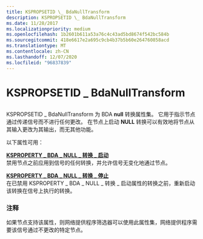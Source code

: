 ```yaml
---
title: KSPROPSETID \_ BdaNullTransform
description: KSPROPSETID \_ BdaNullTransform
ms.date: 11/28/2017
ms.localizationpriority: medium
ms.openlocfilehash: 1b2601b611a53a76c4c43ad5bd8674f542bc584b
ms.sourcegitcommit: 418e6617e2a695c9cb4b37b5b60e264760858acd
ms.translationtype: MT
ms.contentlocale: zh-CN
ms.lasthandoff: 12/07/2020
ms.locfileid: "96837839"
---
```

# <a name="kspropsetid_bdanulltransform"></a>KSPROPSETID \_ BdaNullTransform


## <span id="ddk_kspropsetid_bdanulltransform_ks"></span><span id="DDK_KSPROPSETID_BDANULLTRANSFORM_KS"></span>


KSPROPSETID \_ BdaNullTransform 为 BDA **null** 转换属性集。 它用于指示节点通过传递信号而不进行任何更改。 在节点上启动 **NULL** 转换可以有效地将节点从其输入更改为其输出，而无其他功能。

以下属性可用：

<span id="KSPROPERTY_BDA_NULL_TRANSFORM_START"></span><span id="ksproperty_bda_null_transform_start"></span>[**KSPROPERTY \_ BDA \_ NULL \_ 转换 \_ 启动**](ksproperty-bda-null-transform-start.md)  
禁用节点之前应用到信号的任何转换，并允许信号无变化地通过节点。

<span id="KSPROPERTY_BDA_NULL_TRANSFORM_STOP"></span><span id="ksproperty_bda_null_transform_stop"></span>[**KSPROPERTY \_ BDA \_ NULL \_ 转换 \_ 停止**](ksproperty-bda-null-transform-stop.md)  
在已禁用 KSPROPERTY \_ BDA \_ NULL \_ 转换 \_ 启动属性的转换之前，重新启动该转换在信号上执行的转换。

### <a name="comments"></a>注释

如果节点支持该属性，则网络提供程序筛选器可以使用此属性集，网络提供程序需要该信号通过不更改的特定节点。

 

 





